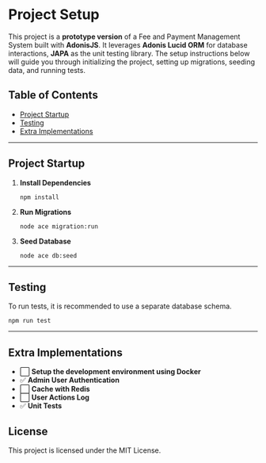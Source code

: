 # Project Setup

This project is a **prototype version** of a Fee and Payment Management System built with **AdonisJS**. It leverages **Adonis Lucid ORM** for database interactions, **JAPA** as the unit testing library. The setup instructions below will guide you through initializing the project, setting up migrations, seeding data, and running tests.

## Table of Contents

- [Project Startup](#project-startup)
- [Testing](#testing)
- [Extra Implementations](#extra-implementations)

---

## Project Startup

1. **Install Dependencies**

   ```
   npm install
   ```

2. **Run Migrations**

   ```
   node ace migration:run
   ```

3. **Seed Database**
   ```
   node ace db:seed
   ```

---

## Testing

To run tests, it is recommended to use a separate database schema.

```
npm run test
```

---

## Extra Implementations

- ⬜ **Setup the development environment using Docker**
- ✅ **Admin User Authentication**
- ⬜ **Cache with Redis**
- ⬜ **User Actions Log**
- ✅ **Unit Tests**

## License

This project is licensed under the MIT License.
